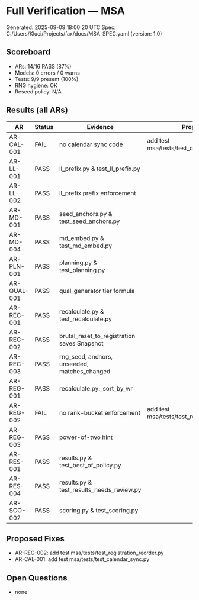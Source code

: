 # Full Verification — MSA
Generated: 2025-09-09 18:00:20 UTC
Spec: C:/Users/Kluci/Projects/fax/docs/MSA_SPEC.yaml (version: 1.0)

## Scoreboard
- ARs: 14/16 PASS (87%)
- Models: 0 errors / 0 warns
- Tests: 9/9 present (100%)
- RNG hygiene: OK
- Reseed policy: N/A

## Results (all ARs)
| AR | Status | Evidence | Proposed fix |
|---|---|---|---|
| AR-CAL-001 | FAIL | no calendar sync code | add test msa/tests/test_calendar_sync.py |
| AR-LL-001 | PASS | ll_prefix.py & test_ll_prefix.py |  |
| AR-LL-002 | PASS | ll_prefix prefix enforcement |  |
| AR-MD-001 | PASS | seed_anchors.py & test_seed_anchors.py |  |
| AR-MD-004 | PASS | md_embed.py & test_md_embed.py |  |
| AR-PLN-001 | PASS | planning.py & test_planning.py |  |
| AR-QUAL-001 | PASS | qual_generator tier formula |  |
| AR-REC-001 | PASS | recalculate.py & test_recalculate.py |  |
| AR-REC-002 | PASS | brutal_reset_to_registration saves Snapshot |  |
| AR-REC-003 | PASS | rng_seed, anchors, unseeded, matches_changed |  |
| AR-REG-001 | PASS | recalculate.py:_sort_by_wr |  |
| AR-REG-002 | FAIL | no rank-bucket enforcement | add test msa/tests/test_registration_reorder.py |
| AR-REG-003 | PASS | power-of-two hint |  |
| AR-RES-001 | PASS | results.py & test_best_of_policy.py |  |
| AR-RES-004 | PASS | results.py & test_results_needs_review.py |  |
| AR-SCO-002 | PASS | scoring.py & test_scoring.py |  |

## Proposed Fixes
- AR-REG-002: add test msa/tests/test_registration_reorder.py
- AR-CAL-001: add test msa/tests/test_calendar_sync.py

## Open Questions
- none
